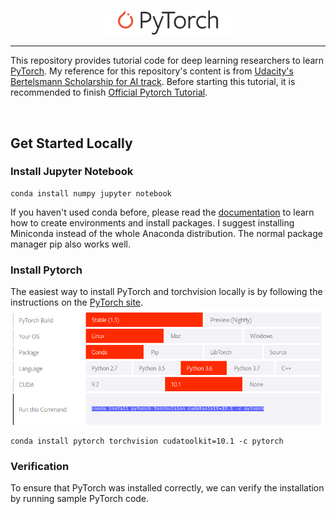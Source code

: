 <p align="center"><img width="40%" src="logo/Pytorch_logo.png" /></p>

--------------------------------------------------------------------------------

This repository provides tutorial code for deep learning researchers to learn [PyTorch](https://github.com/pytorch/pytorch). My reference for this repository's content is from [Udacity's Bertelsmann Scholarship for AI track](https://www.udacity.com/bertelsmann-tech-scholarships). Before starting this tutorial, it is recommended to finish [Official Pytorch Tutorial](http://pytorch.org/tutorials/beginner/deep_learning_60min_blitz.html).


<br/>

## Get Started Locally

### Install Jupyter Notebook
```
conda install numpy jupyter notebook
```
If you haven't used conda before, please read the [documentation](https://conda.io/en/latest/) to learn how to create environments and install packages. I suggest installing Miniconda instead of the whole Anaconda distribution. The normal package manager pip also works well. 

### Install Pytorch

The easiest way to install PyTorch and torchvision locally is by following the instructions on the [PyTorch site](https://pytorch.org/get-started/locally/). <br>
<img src="images/install_pytorch.png" />

```
conda install pytorch torchvision cudatoolkit=10.1 -c pytorch
```

### Verification 
To ensure that PyTorch was installed correctly, we can verify the installation by running sample PyTorch code. 


